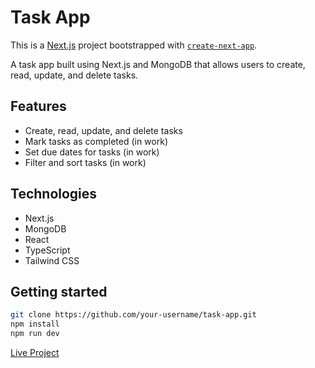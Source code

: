 # Task App
This is a [Next.js](https://nextjs.org/) project bootstrapped with [`create-next-app`](https://github.com/vercel/next.js/tree/canary/packages/create-next-app).

A task app built using Next.js and MongoDB that allows users to create, read, update, and delete tasks.

## Features

* Create, read, update, and delete tasks
* Mark tasks as completed (in work)
* Set due dates for tasks (in work)
* Filter and sort tasks (in work)

## Technologies

* Next.js
* MongoDB
* React
* TypeScript
* Tailwind CSS

## Getting started

```bash
git clone https://github.com/your-username/task-app.git
npm install
npm run dev
```

[Live Project](https://fitask-7qhcjw5bv-radhey30.vercel.app/)
